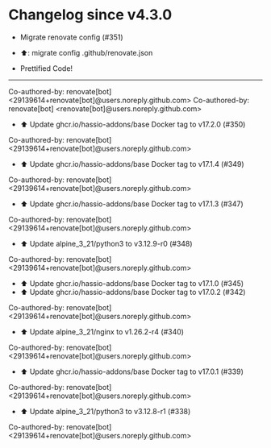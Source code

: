 # Changelog since v4.3.0
- Migrate renovate config (#351)

* ⬆️: migrate config .github/renovate.json

* Prettified Code!

---------

Co-authored-by: renovate[bot] <29139614+renovate[bot]@users.noreply.github.com>
Co-authored-by: renovate[bot] <renovate[bot]@users.noreply.github.com> 
- ⬆️ Update ghcr.io/hassio-addons/base Docker tag to v17.2.0 (#350)

Co-authored-by: renovate[bot] <29139614+renovate[bot]@users.noreply.github.com> 
- ⬆️ Update ghcr.io/hassio-addons/base Docker tag to v17.1.4 (#349)

Co-authored-by: renovate[bot] <29139614+renovate[bot]@users.noreply.github.com> 
- ⬆️ Update ghcr.io/hassio-addons/base Docker tag to v17.1.3 (#347)

Co-authored-by: renovate[bot] <29139614+renovate[bot]@users.noreply.github.com> 
- ⬆️ Update alpine_3_21/python3 to v3.12.9-r0 (#348)

Co-authored-by: renovate[bot] <29139614+renovate[bot]@users.noreply.github.com> 
- ⬆️ Update ghcr.io/hassio-addons/base Docker tag to v17.1.0 (#345) 
- ⬆️ Update ghcr.io/hassio-addons/base Docker tag to v17.0.2 (#342)

Co-authored-by: renovate[bot] <29139614+renovate[bot]@users.noreply.github.com> 
- ⬆️ Update alpine_3_21/nginx to v1.26.2-r4 (#340)

Co-authored-by: renovate[bot] <29139614+renovate[bot]@users.noreply.github.com> 
- ⬆️ Update ghcr.io/hassio-addons/base Docker tag to v17.0.1 (#339)

Co-authored-by: renovate[bot] <29139614+renovate[bot]@users.noreply.github.com> 
- ⬆️ Update alpine_3_21/python3 to v3.12.8-r1 (#338)

Co-authored-by: renovate[bot] <29139614+renovate[bot]@users.noreply.github.com> 

